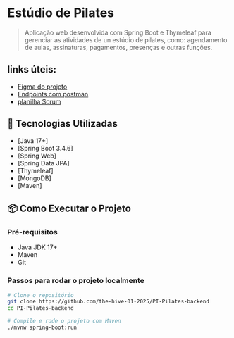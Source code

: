 # Estúdio de Pilates

> Aplicação web desenvolvida com Spring Boot e Thymeleaf para gerenciar as atividades de un estúdio de pilates, como: agendamento de aulas, assinaturas, pagamentos, presenças e outras funções.

## links úteis:

- [Figma do projeto](https://www.figma.com/design/VmFAB8k94xfl9wVJiIxubq/Pilates?m=auto&t=cFqQbLQnv8TgYn5n-6)
- [Endpoints com postman](http://postman.co/workspace/My-Workspace~c41bb6da-0f9f-4395-8358-3919efe2b5c4/collection/39440937-6dd173ac-ded6-4dd0-8b25-9cb67ac09690?action=share&creator=39440937)
- [planilha Scrum](https://docs.google.com/spreadsheets/d/16fqbe_RuUD9kIxGsBHmJfa7_HL83WXPS74MeFG_2GVI/edit?gid=0#gid=0)

## 🚀 Tecnologias Utilizadas

- [Java 17+] 
- [Spring Boot 3.4.6]
- [Spring Web]
- [Spring Data JPA]
- [Thymeleaf]
- [MongoDB]
- [Maven]

## 📦 Como Executar o Projeto

### Pré-requisitos

- Java JDK 17+
- Maven
- Git

### Passos para rodar o projeto localmente

```bash
# Clone o repositório
git clone https://github.com/the-hive-01-2025/PI-Pilates-backend
cd PI-Pilates-backend

# Compile e rode o projeto com Maven
./mvnw spring-boot:run
